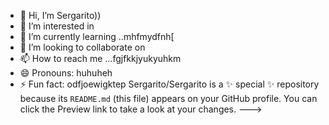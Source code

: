 - 👋 Hi, I’m Sergarito))
- 👀 I’m interested in 
- 🌱 I’m currently learning ..mhfmydfnh[
- 💞️ I’m looking to collaborate on 
- 📫 How to reach me ...fgjfkkjyukyuhkm
- 😄 Pronouns: huhuheh
- ⚡ Fun fact: odfjoewigktep
Sergarito/Sergarito is a ✨ special ✨ repository because its `README.md` (this file) appears on your GitHub profile.
You can click the Preview link to take a look at your changes.
--->

